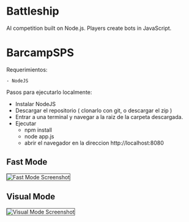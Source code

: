 Battleship
==========

AI competition built on Node.js. Players create bots in JavaScript. 

BarcampSPS
=====

Requerimientos: 

	- NodeJS

Pasos para ejecutarlo localmente: 

- Instalar NodeJS
- Descargar el repositorio ( clonarlo con git, o descargar el zip )
- Entrar a una terminal y navegar a la raiz de la carpeta descargada.
- Ejecutar 
	- npm install
	- node app.js
	- abrir el navegador en la direccion http://localhost:8080
	


## Fast Mode ##

<img alt="Fast Mode Screenshot" src="https://raw.github.com/gotdibbs/Battleship/master/fast.png" style="border: 1px solid #444;" />

## Visual Mode ##

<img alt="Visual Mode Screenshot" src="https://raw.github.com/gotdibbs/Battleship/master/visual.png" style="border: 1px solid #444;" />

